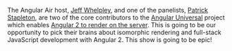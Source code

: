 The Angular Air host, [Jeff Whelpley](https://twitter.com/jeffwhelpley), and one of the panelists, 
[Patrick Stapleton](https://twitter.com/gdi2290), are two of the core contributors to the 
[Angular Universal](https://github.com/angular/universal) project which enables 
[Angular 2 to render on the server](https://www.youtube.com/watch?v=0wvZ7gakqV4). This is going to be our opportunity to pick their 
brains about isomorphic rendering and full-stack JavaScript development with Angular 2. 
This show is going to be epic!﻿